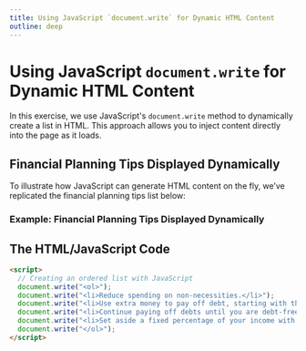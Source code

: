 ```yaml
---
title: Using JavaScript `document.write` for Dynamic HTML Content
outline: deep
---
```


<script setup>
import DocWrite from '@theme/components/Projects/DocWrite.vue'
</script>

# Using JavaScript `document.write` for Dynamic HTML Content

In this exercise, we use JavaScript's `document.write` method to dynamically create a list in HTML. This approach allows you to inject content directly into the page as it loads.

## Financial Planning Tips Displayed Dynamically

To illustrate how JavaScript can generate HTML content on the fly, we’ve replicated the financial planning tips list below:

### Example: Financial Planning Tips Displayed Dynamically

<DocWrite />

## The HTML/JavaScript Code

```html
<script>
  // Creating an ordered list with JavaScript
  document.write("<ol>");
  document.write("<li>Reduce spending on non-necessities.</li>");
  document.write("<li>Use extra money to pay off debt, starting with the highest-interest credit cards.</li>");
  document.write("<li>Continue paying off debts until you are debt-free.</li>");
  document.write("<li>Set aside a fixed percentage of your income with every paycheck.</li>");
  document.write("</ol>");
</script>
